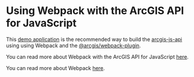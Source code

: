 # Using Webpack with the ArcGIS API for JavaScript

This [demo application](demo/) is the recommended way to build the [arcgis-js-api](https://github.com/Esri/arcgis-js-api) using using Webpack and the [@arcgis/webpack-plugin](https://github.com/Esri/arcgis-webpack-plugin).

You can read more about Webpack with the ArcGIS API for JavaScript [here](https://developers.arcgis.com/javascript/latest/guide/webpack/).

You can read more about Webpack [here](https://webpack.js.org/).
